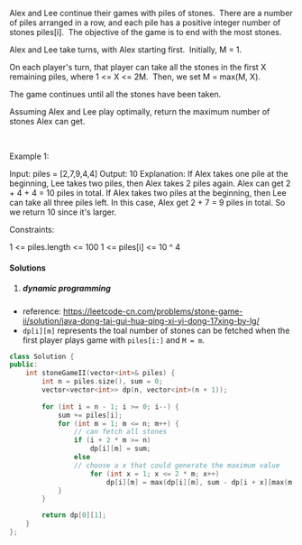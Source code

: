 Alex and Lee continue their games with piles of stones.  There are a number of piles arranged in a row, and each pile has a positive integer number of stones piles[i].  The objective of the game is to end with the most stones. 

Alex and Lee take turns, with Alex starting first.  Initially, M = 1.

On each player's turn, that player can take all the stones in the first X remaining piles, where 1 <= X <= 2M.  Then, we set M = max(M, X).

The game continues until all the stones have been taken.

Assuming Alex and Lee play optimally, return the maximum number of stones Alex can get.

 

Example 1:

Input: piles = [2,7,9,4,4]
Output: 10
Explanation:  If Alex takes one pile at the beginning, Lee takes two piles, then Alex takes 2 piles again. Alex can get 2 + 4 + 4 = 10 piles in total. If Alex takes two piles at the beginning, then Lee can take all three piles left. In this case, Alex get 2 + 7 = 9 piles in total. So we return 10 since it's larger. 
 

Constraints:

1 <= piles.length <= 100
1 <= piles[i] <= 10 ^ 4

#### Solutions

1. ##### dynamic programming

- reference: https://leetcode-cn.com/problems/stone-game-ii/solution/java-dong-tai-gui-hua-qing-xi-yi-dong-17xing-by-lg/
- `dp[i][m]` represents the toal number of stones can be fetched when the first player plays game with `piles[i:]` and `M = m`.

```c++
class Solution {
public:
    int stoneGameII(vector<int>& piles) {
        int n = piles.size(), sum = 0;
        vector<vector<int>> dp(n, vector<int>(n + 1));
        
        for (int i = n - 1; i >= 0; i--) {
            sum += piles[i];
            for (int m = 1; m <= n; m++) {
                // can fetch all stones
                if (i + 2 * m >= n)
                    dp[i][m] = sum;
                else
                // choose a x that could generate the maximum value
                    for (int x = 1; x <= 2 * m; x++)
                        dp[i][m] = max(dp[i][m], sum - dp[i + x][max(m, x)]);
            }
        }

        return dp[0][1];
    }
};
```